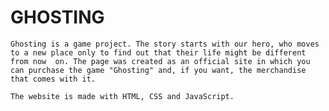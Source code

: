 # GHOSTING

    Ghosting is a game project. The story starts with our hero, who moves to a new place only to find out that their life might be different from now  on. The page was created as an official site in which you can purchase the game "Ghosting" and, if you want, the merchandise that comes with it.

    The website is made with HTML, CSS and JavaScript.
